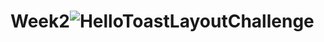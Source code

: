 # Week2![HelloToastLayoutChallenge](https://user-images.githubusercontent.com/50390723/161784561-3ea86378-e295-4670-bf63-2afe927313f7.gif)
